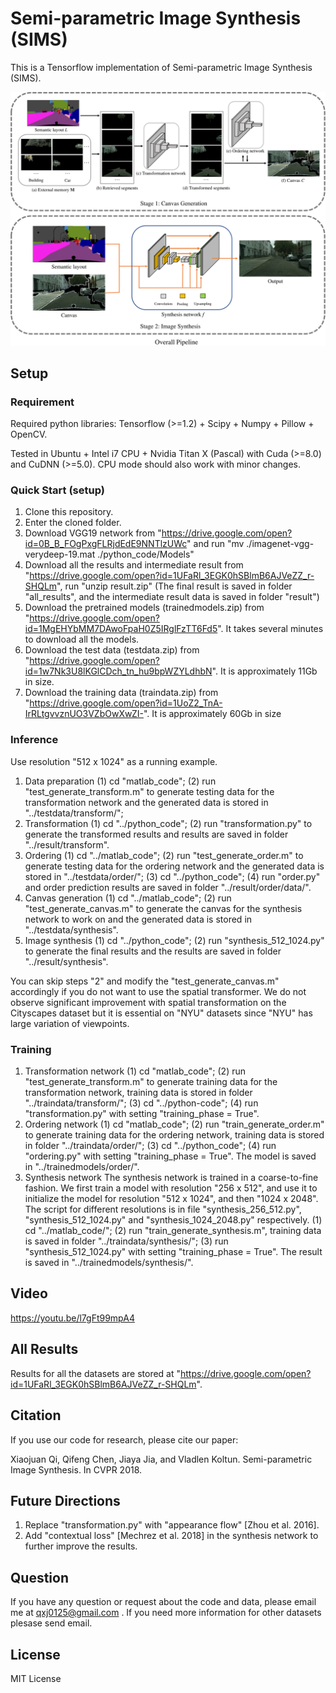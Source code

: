 # Semi-parametric Image Synthesis (SIMS)

This is a Tensorflow implementation of Semi-parametric Image Synthesis (SIMS).

<img src="./overallpipeline.png"/>

## Setup

### Requirement
Required python libraries: Tensorflow (>=1.2) + Scipy + Numpy + Pillow + OpenCV.

Tested in Ubuntu + Intel i7 CPU + Nvidia Titan X (Pascal) with Cuda (>=8.0) and CuDNN (>=5.0). CPU mode should also work with minor changes.

### Quick Start (setup)
1. Clone this repository.
2. Enter the cloned folder.
3. Download VGG19 network from "https://drive.google.com/open?id=0B_B_FOgPxgFLRjdEdE9NNTlzUWc" and  run  "mv ./imagenet-vgg-verydeep-19.mat ./python_code/Models"
4. Download all the results and intermediate result from "https://drive.google.com/open?id=1UFaRl_3EGK0hSBlmB6AJVeZZ_r-SHQLm", run "unzip result.zip" (The final result is saved in folder "all_results", and the intermediate result data is saved in folder "result")
5. Download the pretrained models (trainedmodels.zip) from "https://drive.google.com/open?id=1MgEHYbMM7DAwoFpaH0Z5IRglFzTT6Fd5". It takes several minutes to download all the models.
6. Download the test data (testdata.zip) from "https://drive.google.com/open?id=1w7Nk3U8lKGlCDch_tn_hu9bpWZYLdhbN". It is approximately 11Gb in size. 
7. Download the training data (traindata.zip) from "https://drive.google.com/open?id=1UoZ2_TnA-IrRLtgvvznUO3VZbOwXwZI-". It is approximately 60Gb in size


### Inference
Use resolution "512 x 1024" as a running example.
1. Data preparation
 (1) cd "matlab_code"; 
 (2) run "test_generate_transform.m" to generate testing data for the transformation network and the generated data is stored in  "../testdata/transform/";
2. Transformation
(1) cd "../python_code";
(2) run "transformation.py" to generate the transformed results and results are saved in folder "../result/transform".
3. Ordering
 (1) cd "../matlab_code";
 (2) run "test_generate_order.m" to generate testing data for the ordering network and the generated data is stored in "../testdata/order/";
 (3) cd "../python_code";
 (4) run "order.py" and order prediction results are saved in folder "../result/order/data/".
5. Canvas generation
 (1) cd "../matlab_code"; 
 (2) run "test_generate_canvas.m" to generate the canvas for the synthesis network to work on and the generated data is stored in "../testdata/synthesis".
6. Image synthesis
(1) cd "../python_code";
(2) run "synthesis_512_1024.py" to generate the final results and the results are saved in folder "../result/synthesis".

You can skip steps "2" and modify the "test_generate_canvas.m" accordingly if you do not want to use the spatial transformer. We do not observe significant improvement with spatial transformation on the Cityscapes dataset but it is essential on "NYU" datasets since "NYU" has large variation of viewpoints.

### Training
1. Transformation network
(1) cd "matlab_code";
(2) run "test_generate_transform.m" to generate training data for the transformation network, training data is stored in folder "../traindata/transform/";
(3) cd "../python-code";
(4) run "transformation.py" with setting "training_phase = True".
2. Ordering network
(1) cd "matlab_code";
(2) run "train_generate_order.m" to generate training data for the ordering network, training data is stored in folder "../traindata/order/";
(3) cd "../python_code";
(4) run "ordering.py" with setting "training_phase = True". The model is saved in "../trainedmodels/order/".
3. Synthesis network
The synthesis network is trained in a coarse-to-fine fashion. We first train a model with resolution "256 x 512", and use it to initialize the model for resolution "512 x 1024", and then "1024 x 2048". The script for different resolutions is in file "synthesis_256_512.py", "synthesis_512_1024.py" and "synthesis_1024_2048.py" respectively.
(1) cd "../matlab_code/";
(2) run "train_generate_synthesis.m", training data is saved in folder "../traindata/synthesis/";
(3) run "synthesis_512_1024.py" with setting "training_phase = True". The result is saved in "../trainedmodels/synthesis/".

## Video
https://youtu.be/l7gFt99mpA4

## All Results
Results for all the datasets are stored at "https://drive.google.com/open?id=1UFaRl_3EGK0hSBlmB6AJVeZZ_r-SHQLm".

## Citation
If you use our code for research, please cite our paper:

Xiaojuan Qi, Qifeng Chen, Jiaya Jia, and Vladlen Koltun. Semi-parametric Image Synthesis. In CVPR 2018.


## Future Directions
1. Replace "transformation.py" with "appearance flow" [Zhou et al. 2016].
2. Add "contextual loss" [Mechrez et al. 2018] in the synthesis network to further improve the results.

## Question
If you have any question or request about the code and data, please email me at qxj0125@gmail.com . If you need more information for other datasets plesase send email. 

## License
MIT License
